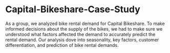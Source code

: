 # Capital-Bikeshare-Case-Study
As a group, we analyzed bike rental demand for Capital Bikeshare. To make informed decisions about the supply of the bikes, 
we had to make sure we understood what factors affected the demand to accurately predict the rental demand. Our analysis 
dove into seasonality, key factors, customer differentiation, and prediction of bike rental demands.
